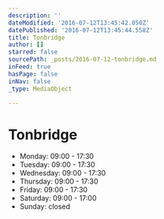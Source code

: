 ```yaml
---
description: ''
dateModified: '2016-07-12T13:45:42.050Z'
datePublished: '2016-07-12T13:45:44.558Z'
title: Tonbridge
author: []
starred: false
sourcePath: _posts/2016-07-12-tonbridge.md
inFeed: true
hasPage: false
inNav: false
_type: MediaObject

---
```

# Tonbridge

* Monday: 09:00 - 17:30
* Tuesday: 09:00 - 17:30
* Wednesday: 09:00 - 17:30
* Thursday: 09:00 - 17:30
* Friday: 09:00 - 17:30
* Saturday: 09:00 - 17:00
* Sunday: closed